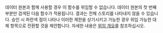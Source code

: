 
데이터 원본과 함께 사용할 경우 이 함수를 위임할 수 없습니다. 데이터 원본의 첫 번째 부분만 검색된 다음 함수가 적용됩니다. 결과는 전체 스토리를 나타내지 않을 수 있습니다.  승인 시 파란색 점이 나타나 이러한 제한을 상기시키고 가능한 경우 위임 가능한 대체 항목으로 전환할 것을 제안합니다. 자세한 내용은 [위임 개요](../maker/canvas-apps/delegation-overview.md)를 참조하십시오.

